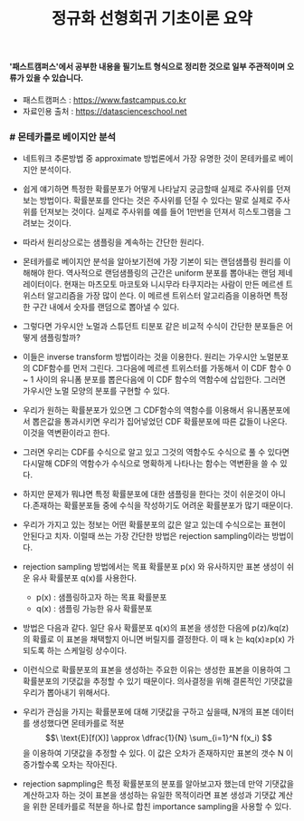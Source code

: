 ﻿---
layout: post
title: "정규화 선형회귀 기초이론 요약"
tags: [머신러닝]
comments: false
---

#### '패스트캠퍼스'에서 공부한 내용을 필기노트 형식으로 정리한 것으로 일부 주관적이며 오류가 있을 수 있습니다.

- 패스트캠퍼스 : https://www.fastcampus.co.kr
- 자료인용 출처 : https://datascienceschool.net

### # 몬테카를로 베이지안 분석

- 네트워크 추론방법 중 approximate 방법론에서 가장 유명한 것이 몬테카를로 베이지안 분석이다.


- 쉽게 얘기하면 특정한 확률분포가 어떻게 나타날지 궁금할때 실제로 주사위를 던져보는 방법이다. 확률분포를 안다는 것은 주사위를 던질 수 있다는 말로 실제로 주사위를 던져보는 것이다. 실제로 주사위를 예를 들어 1만번을 던져서 히스토그램을 그려보는 것이다.


- 따라서 원리상으로는 샘플링을 계속하는 간단한 원리다.


- 몬테카를로 베이지안 분석을 알아보기전에 가장 기본이 되는 랜덤샘플링 원리를 이해해야 한다. 역사적으로 랜덤샘플링의 근간은 uniform 분포를 뽑아내는 랜덤 제네레이터이다. 현재는 마츠모토 마코토와 니시무라 타쿠지라는 사람이 만든 메르센 트위스터 알고리즘을 가장 많이 쓴다. 이 메르센 트위스터 알고리즘을 이용하면 특정한 구간 내에서 숫자를 랜덤으로 뽑아낼 수 있다.


- 그렇다면 가우시안 노멀과 스튜던트 티분포 같은 비교적 수식이 간단한 분포들은 어떻게 샘플링할까?


- 이들은 inverse transform 방법이라는 것을 이용한다. 원리는 가우시안 노멀분포의 CDF함수를 먼저 그린다. 그다음에 메르센 트위스터를 가동해서 이 CDF 함수 0 ~ 1 사이의 유니폼 분포를 뽑은다음에 이 CDF 함수의 역함수에 삽입한다. 그러면 가우시안 노멀 모양의 분포를 구현할 수 있다.


- 우리가 원하는 확률분포가 있으면 그 CDF함수의 역함수를 이용해서 유니폼분포에서 뽑은값을 통과시키면 우리가 집어넣었던 CDF 확률분포에 따른 값들이 나온다. 이것을 역변환이라고 한다.


- 그러면 우리는 CDF를 수식으로 알고 있고 그것의 역함수도 수식으로 풀 수 있다면 다시말해 CDF의 역함수가 수식으로 명확하게 나타나는 함수는 역변환을 쓸 수 있다.


- 하지만 문제가 뭐냐면 특정 확률분포에 대한 샘플링을 한다는 것이 쉬운것이 아니다.존재하는 확률분포들 중에 수식을 작성하기도 어려운 확률분포가 많기 때문이다.


- 우리가 가지고 있는 정보는 어떤 확률분포의 값은 알고 있는데 수식으로는 표현이 안된다고 치자. 이럴때 쓰는 가장 간단한 방법은 rejection sampling이라는 방법이다.


- rejection sampling 방법에서는 목표 확률분포 p(x) 와 유사하지만 표본 생성이 쉬운 유사 확률분포 q(x)를 사용한다.

    - p(x) : 샘플링하고자 하는 목표 확률분포
    - q(x) : 샘플링 가능한 유사 확률분포


- 방법은 다음과 같다. 일단 유사 확률분포  q(x)의 표본을 생성한 다음에 p(z)/kq(z) 의 확률로 이 표본을 채택할지 아니면 버릴지를 결정한다. 이 때  k 는  kq(x)≥p(x) 가 되도록 하는 스케일링 상수이다.

- 이런식으로 확률분포의 표본을 생성하는 주요한 이유는 생성한 표본을 이용하여 그 확률분포의 기댓값을 추정할 수 있기 때문이다. 의사결정을 위해 결론적인 기댓값을 우리가 뽑아내기 위해서다. 


- 우리가 관심을 가지는 확률분포에 대해 기댓값을 구하고 싶을때, N개의 표본 데이터를 생성했다면 몬테카를로 적분 $$\ \text{E}[f(X)] \approx \dfrac{1}{N} \sum_{i=1}^N f(x_i) $$을 이용하여 기댓값을 추정할 수 있다. 이 값은 오차가 존재하지만 표본의 갯수  N 이 증가할수록 오차는 작아진다.


- rejection sapmpling은 특정 확률분포의 분포를 알아보고자 했는데 만약 기댓값을 계산하고자 하는 것이 표본을 생성하는 유일한 목적이라면 표본 생성과 기댓값 계산을 위한 몬테카를로 적분을 하나로 합친 importance sampling을 사용할 수 있다.
